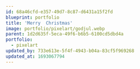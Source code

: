 ```yaml
---
id: 68a46cfd-e357-49d7-8c87-d6431a15f2fd
blueprint: portfolio
title: 'Merry  Christmas'
image: portfolio/pixelart/godjul.webp
parent: 1d2d635f-5eca-49f6-b6b5-6100cd5dbd4a
portfolio:
  - pixelart
updated_by: 733e613e-5f4f-4943-b04a-83cf5f969268
updated_at: 1693067794
---
```

